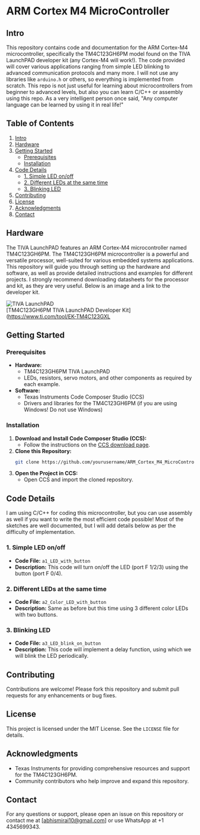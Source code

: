 # ARM Cortex M4 MicroController

## Intro

This repository contains code and documentation for the ARM Cortex-M4 microcontroller, specifically the TM4C123GH6PM model found on the TIVA LaunchPAD developer kit (any Cortex-M4 will work!). The code provided will cover various applications ranging from simple LED blinking to advanced communication protocols and many more. I will not use any libraries like `arduino.h` or others, so everything is implemented from scratch. This repo is not just useful for learning about microcontrollers from beginner to advanced levels, but also you can learn C/C++ or assembly using this repo. As a very intelligent person once said, "Any computer language can be learned by using it in real life!"


## Table of Contents
1. [Intro](#intro)
2. [Hardware](#hardware)
3. [Getting Started](#getting-started)
    - [Prerequisites](#prerequisites)
    - [Installation](#installation)
4. [Code Details](#code-details)
    - [1. Simple LED on/off](#1-simple-led-onoff)
    - [2. Different LEDs at the same time](#2-different-leds-at-the-same-time)
    - [3. Blinking LED](#3-blinking-led)
5. [Contributing](#contributing)
6. [License](#license)
7. [Acknowledgments](#acknowledgments)
8. [Contact](#contact)

## Hardware

The TIVA LaunchPAD features an ARM Cortex-M4 microcontroller named TM4C123GH6PM. The TM4C123GH6PM microcontroller is a powerful and versatile processor, well-suited for various embedded systems applications. This repository will guide you through setting up the hardware and software, as well as provide detailed instructions and examples for different projects. I strongly recommend downloading datasheets for the processor and kit, as they are very useful. Below is an image and a link to the developer kit.

![TIVA LaunchPAD](https://github.com/abhismirai10/ARM_Cortex_M4_MicroController/assets/121724635/13acc5be-48a2-4a26-89b3-509de1291eda)  
[TM4C123GH6PM TIVA LaunchPAD Developer Kit](https://www.ti.com/tool/EK-TM4C123GXL


## Getting Started

### Prerequisites

- **Hardware:**
  - TM4C123GH6PM TIVA LaunchPAD
  - LEDs, resistors, servo motors, and other components as required by each example.
- **Software:**
  - Texas Instruments Code Composer Studio (CCS)
  - Drivers and libraries for the TM4C123GH6PM (if you are using Windows! Do not use Windows)

### Installation

1. **Download and Install Code Composer Studio (CCS):**
   - Follow the instructions on the [CCS download page](https://www.ti.com/tool/CCSTUDIO).
2. **Clone this Repository:**
   ```sh
   git clone https://github.com/yourusername/ARM_Cortex_M4_MicroController.git
   ```
3. **Open the Project in CCS:**
   - Open CCS and import the cloned repository.


## Code Details

I am using C/C++ for coding this microcontroller, but you can use assembly as well if you want to write the most efficient code possible! Most of the sketches are well documented, but I will add details below as per the difficulty of implementation.

### 1. Simple LED on/off
- **Code File:** `a1_LED_with_button`
- **Description:** This code will turn on/off the LED (port F 1/2/3) using the button (port F 0/4).

### 2. Different LEDs at the same time
- **Code File:** `a2_Color_LED_with_button`
- **Description:** Same as before but this time using 3 different color LEDs with two buttons.

### 3. Blinking LED
- **Code File:** `a3_LED_blink_on_button`
- **Description:** This code will implement a delay function, using which we will blink the LED periodically.

## Contributing

Contributions are welcome! Please fork this repository and submit pull requests for any enhancements or bug fixes.

## License

This project is licensed under the MIT License. See the `LICENSE` file for details.

## Acknowledgments

- Texas Instruments for providing comprehensive resources and support for the TM4C123GH6PM.
- Community contributors who help improve and expand this repository.

## Contact

For any questions or support, please open an issue on this repository or contact me at [abhismirai10@gmail.com] or use WhatsApp at +1 4345699343.
